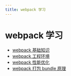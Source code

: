 ```yaml
---
title: webpack 学习
---
```

# webpack 学习 

- [webpack 基础知识](/blog/engineering/webpack-study/28782.md)    
- [webpack 工程环境](/blog/engineering/webpack-study/28787.md)    
- [webpack 性能优化](/blog/engineering/webpack-study/28923.md)    
- [webpack 打包 bundle 原理](/blog/engineering/webpack-study/28929.md)    
